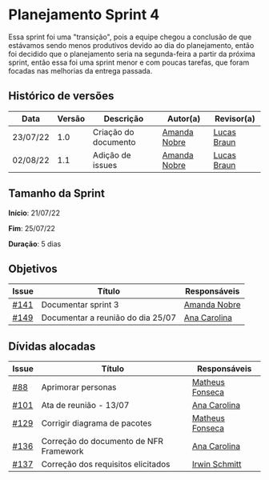 # Planejamento Sprint 4

Essa sprint foi uma "transição", pois a equipe chegou a conclusão de que estávamos sendo menos produtivos devido ao dia do planejamento, então foi decidido que o planejamento seria na segunda-feira a partir da próxima sprint, então essa foi uma sprint menor e com poucas tarefas, que foram focadas nas melhorias da entrega passada.

## Histórico de versões

| Data     | Versão | Descrição            | Autor(a)                                     | Revisor(a)                             |
| -------- | ------ | -------------------- | -------------------------------------------- | -------------------------------------- |
| 23/07/22 | 1.0    | Criação do documento | [Amanda Nobre](https://github.com/AmandaNbr) | [Lucas Braun](https://github.com/lbvx) |
| 02/08/22 | 1.1    | Adição de issues     | [Amanda Nobre](https://github.com/AmandaNbr) | [Lucas Braun](https://github.com/lbvx) |

## Tamanho da Sprint

**Início**: 21/07/22

**Fim**: 25/07/22

**Duração**: 5 dias

## Objetivos

| Issue                                                                     | Título                            | Responsáveis                                                 |
| ------------------------------------------------------------------------- | --------------------------------- | ------------------------------------------------------------ |
| [#141](https://github.com/UnBArqDsw2022-1/2022.1_G4_FluxoAgil/issues/141) | Documentar sprint 3               | [Amanda Nobre](https://github.com/AmandaNbr)                 |
| [#149](https://github.com/UnBArqDsw2022-1/2022.1_G4_FluxoAgil/issues/149) | Documentar a reunião do dia 25/07 | [Ana Carolina](https://github.com/AnaCarolinaRodriguesLeite) |

## Dívidas alocadas

| Issue                                                                     | Título                                 | Responsáveis                                                 |
| ------------------------------------------------------------------------- | -------------------------------------- | ------------------------------------------------------------ |
| [#88](https://github.com/UnBArqDsw2022-1/2022.1_G4_FluxoAgil/issues/88)   | Aprimorar personas                     | [Matheus Fonseca](https://github.com/gatotabaco)             |
| [#101](https://github.com/UnBArqDsw2022-1/2022.1_G4_FluxoAgil/issues/101) | Ata de reunião - 13/07                 | [Ana Carolina](https://github.com/AnaCarolinaRodriguesLeite) |
| [#129](https://github.com/UnBArqDsw2022-1/2022.1_G4_FluxoAgil/issues/129) | Corrigir diagrama de pacotes           | [Matheus Fonseca](https://github.com/gatotabaco)             |
| [#136](https://github.com/UnBArqDsw2022-1/2022.1_G4_FluxoAgil/issues/136) | Correção do documento de NFR Framework | [Ana Carolina](https://github.com/AnaCarolinaRodriguesLeite) |
| [#137](https://github.com/UnBArqDsw2022-1/2022.1_G4_FluxoAgil/issues/137) | Correção dos requisitos elicitados     | [Irwin Schmitt](https://github.com/irwinschmitt)             |